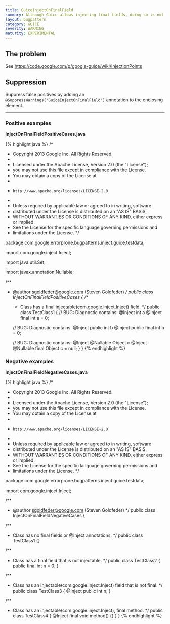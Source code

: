 ```yaml
---
title: GuiceInjectOnFinalField
summary: Although Guice allows injecting final fields, doing so is not recommended because the injected value may not be visible to other threads.
layout: bugpattern
category: GUICE
severity: WARNING
maturity: EXPERIMENTAL
---
```


<!--
*** AUTO-GENERATED, DO NOT MODIFY ***
To make changes, edit the @BugPattern annotation or the explanation in docs/bugpattern.
-->

## The problem
See https://code.google.com/p/google-guice/wiki/InjectionPoints

## Suppression
Suppress false positives by adding an `@SuppressWarnings("GuiceInjectOnFinalField")` annotation to the enclosing element.

----------

### Positive examples
__InjectOnFinalFieldPositiveCases.java__

{% highlight java %}
/*
 * Copyright 2013 Google Inc. All Rights Reserved.
 *
 * Licensed under the Apache License, Version 2.0 (the "License");
 * you may not use this file except in compliance with the License.
 * You may obtain a copy of the License at
 *
 *     http://www.apache.org/licenses/LICENSE-2.0
 *
 * Unless required by applicable law or agreed to in writing, software
 * distributed under the License is distributed on an "AS IS" BASIS,
 * WITHOUT WARRANTIES OR CONDITIONS OF ANY KIND, either express or implied.
 * See the License for the specific language governing permissions and
 * limitations under the License.
 */

package com.google.errorprone.bugpatterns.inject.guice.testdata;

import com.google.inject.Inject;

import java.util.Set;

import javax.annotation.Nullable;

/**
 * @author sgoldfeder@google.com (Steven Goldfeder)
 */
public class InjectOnFinalFieldPositiveCases {
  /**
   * Class has a final injectable(com.google.inject.Inject) field.
   */
  public class TestClass1 {
    // BUG: Diagnostic contains: @Inject int a
    @Inject final int a = 0;

    
    // BUG: Diagnostic contains: @Inject public int b
    @Inject
    public final int b = 0;
  
    // BUG: Diagnostic contains: @Inject @Nullable Object c
    @Inject @Nullable
    final Object c = null;
  }
}
{% endhighlight %}

### Negative examples
__InjectOnFinalFieldNegativeCases.java__

{% highlight java %}
/*
 * Copyright 2013 Google Inc. All Rights Reserved.
 *
 * Licensed under the Apache License, Version 2.0 (the "License");
 * you may not use this file except in compliance with the License.
 * You may obtain a copy of the License at
 *
 *     http://www.apache.org/licenses/LICENSE-2.0
 *
 * Unless required by applicable law or agreed to in writing, software
 * distributed under the License is distributed on an "AS IS" BASIS,
 * WITHOUT WARRANTIES OR CONDITIONS OF ANY KIND, either express or implied.
 * See the License for the specific language governing permissions and
 * limitations under the License.
 */

package com.google.errorprone.bugpatterns.inject.guice.testdata;

import com.google.inject.Inject;

/**
 * @author sgoldfeder@google.com (Steven Goldfeder)
 */
public class InjectOnFinalFieldNegativeCases {
  
  /**
   * Class has no final fields or @Inject annotations.
   */
  public class TestClass1 {}

  /**
   * Class has a final field that is not injectable.
   */
  public class TestClass2 {
    public final int n = 0;
  }
  
  /**
   * Class has an injectable(com.google.inject.Inject) field that is not final.
   */
  public class TestClass3 {
    @Inject public int n;
  }
  
  /**
   * Class has an injectable(com.google.inject.Inject), final method.
   */
  public class TestClass4 {
    @Inject
    final void method() {}
  }
}
{% endhighlight %}

